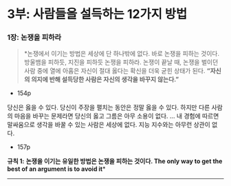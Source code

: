 # 3부: 사람들을 설득하는 12가지 방법

### 1장: 논쟁을 피하라

> *논쟁에서 이기는 방법은 세상에 단 하나밖에 없다. 바로 논쟁을 피하는 것이다. 방울뱀을 피하듯, 지진을 피하듯 논쟁을 피하라. 논쟁이 끝날 때, 논쟁을 벌이던 사람 중에 열에 아홉은 자신이 절대 옳다는 확신을 더욱 굳힌 상태가 된다. **“자신의 의지에 반해 설득당한 사람은 자신의 생각을 바꾸지 않는다.”**
- 154p

당신은 옳을 수 있다. 당신이 주장을 펼치는 동안은 정말 옳을 수 있다. 하지만 다른 사람의 마음을 바꾸는 문제라면 당신의 옳고 그름은 아무 소용이 없다.
…
내 경험에 따르면 말싸움으로 생각을 바꿀 수 있는 사람은 세상에 없다. 지능 지수와는 아무런 상관이 없다.
- 157p

**규칙 1:**
**논쟁을 이기는 유일한 방법은 논쟁을 피하는 것이다.
The only way to get the best of an argument is to avoid it***
> 

---

